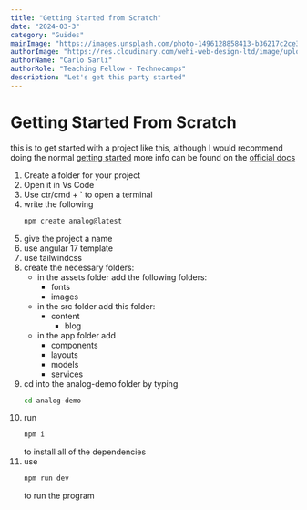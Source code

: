 ```yaml
---
title: "Getting Started from Scratch" 
date: "2024-03-3"
category: "Guides"
mainImage: "https://images.unsplash.com/photo-1496128858413-b36217c2ce36?ixlib=rb-4.0.3&ixid=MnwxMjA3fDB8MHxwaG90by1wYWdlfHx8fGVufDB8fHx8&auto=format&fit=crop&w=3603&q=80"
authorImage: "https://res.cloudinary.com/wehi-web-design-ltd/image/upload/v1698242293/carlosarli.com/photo/image0.jpg"
authorName: "Carlo Sarli"
authorRole: "Teaching Fellow - Technocamps"
description: "Let's get this party started"
---
```


# Getting Started From Scratch
this is to get started with a project like this, although I would recommend doing the normal [getting started](./docs/getting-started)
more info can be found on the [official docs](https://analogjs.org/docs/getting-started) 

1. Create a folder for your project 
2. Open it in Vs Code 
3. Use ctr/cmd + ` to open a terminal
4. write the following 
    ```bash
    npm create analog@latest
    ```
5. give the project a name
6. use angular 17 template
7. use tailwindcss
8. create the necessary folders:
    - in the assets folder add the following folders:
        - fonts 
        - images
    - in the src folder add this folder:
        - content  
            - blog
    - in the app folder add 
        - components
        - layouts
        - models
        - services
9. cd into the analog-demo folder by typing 
    ```bash
    cd analog-demo
    ```
10. run 
    ```bash
    npm i 
    ```
    to install all of the dependencies
11. use 
    ```bash
    npm run dev
    ```
    to run the program